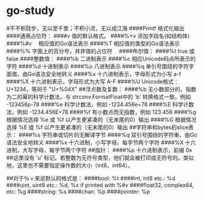 # go-study
#不不积跬步，无以至千里；不积小流，无以成江海
####Printf 格式化输出
####通用占位符：
####v 值的默认格式。
####%+v 添加字段名(如结构体)
####%#v　 相应值的Go语法表示
####%T 相应值的类型的Go语法表示
####%% 字面上的百分号，并非值的占位符　
####布尔值：
####%t true 或 false
####整数值：
####%b 二进制表示
####%c 相应Unicode码点所表示的字符
####%d 十进制表示
####%o 八进制表示
####%q 单引号围绕的字符字面值，由Go语法安全地转义
####%x 十六进制表示，字母形式为小写 a-f
####%X 十六进制表示，字母形式为大写 A-F
####%U Unicode格式：U+1234，等同于 "U+%04X"
##浮点数及复数：
####%b 无小数部分的，指数为二的幂的科学计数法，与 strconv.FormatFloat中的 'b' 转换格式一致。例如 -123456p-78
####%e 科学计数法，例如 -1234.456e+78
####%E 科学计数法，例如 -1234.456E+78
####%f 有小数点而无指数，例如 123.456
####%g 根据情况选择 %e 或 %f 以产生更紧凑的（无末尾的0）输出
####%G 根据情况选择 %E 或 %f 以产生更紧凑的（无末尾的0）输出
##字符串和bytes的slice表示：
####%s 字符串或切片的无解译字节
####%q 双引号围绕的字符串，由Go语法安全地转义
####%x 十六进制，小写字母，每字节两个字符
####%X 十六进制，大写字母，每字节两个字符
##指针：
####%p 十六进制表示，前缀 0x
##这里没有 'u' 标记。若整数为无符号类型，他们就会被打印成无符号的。类似地，这里也不需要指定操作数的大小（int8，int64）。

##对于％ｖ来说默认的格式是：
####bool: %t
####int, int8 etc.: %d
####uint, uint8 etc.: %d, %x if printed with %#v
####float32, complex64, etc: %g
####string: %s
####chan: %p
####pointer: %p